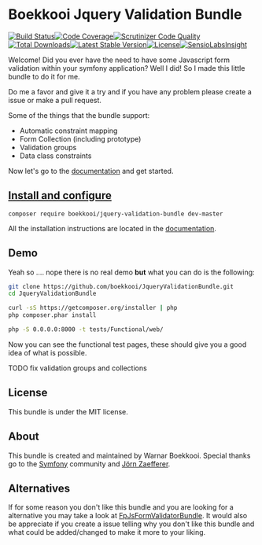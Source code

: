 Boekkooi Jquery Validation Bundle
=============
[![Build Status](https://travis-ci.org/boekkooi/JqueryValidationBundle.svg?branch=master)](https://travis-ci.org/boekkooi/JqueryValidationBundle)[![Code Coverage](https://scrutinizer-ci.com/g/boekkooi/JqueryValidationBundle/badges/coverage.png?b=master)](https://scrutinizer-ci.com/g/boekkooi/JqueryValidationBundle/?branch=master)[![Scrutinizer Code Quality](https://scrutinizer-ci.com/g/boekkooi/JqueryValidationBundle/badges/quality-score.png?b=master)](https://scrutinizer-ci.com/g/boekkooi/JqueryValidationBundle/?branch=master)[![Total Downloads](https://poser.pugx.org/boekkooi/jquery-validation-bundle/downloads.svg)](https://packagist.org/packages/boekkooi/jquery-validation-bundle)[![Latest Stable Version](https://poser.pugx.org/boekkooi/jquery-validation-bundle/v/stable.svg)](https://packagist.org/packages/boekkooi/jquery-validation-bundle)[![License](https://poser.pugx.org/boekkooi/jquery-validation-bundle/license.svg)](https://packagist.org/packages/boekkooi/jquery-validation-bundle)[![SensioLabsInsight](https://insight.sensiolabs.com/projects/e8faed88-613f-4530-8c54-6dfb823f588e/mini.png)](https://insight.sensiolabs.com/projects/e8faed88-613f-4530-8c54-6dfb823f588e)

Welcome! Did you ever have the need to have some Javascript form validation within your symfony application?
Well I did! So I made this little bundle to do it for me.

Do me a favor and give it a try and if you have any problem please create a issue or make a pull request.

Some of the things that the bundle support:
- Automatic constraint mapping
- Form Collection (including prototype)
- Validation groups
- Data class constraints

Now let's go to the [documentation](doc/index.md) and get started.

[Install and configure](doc/install.md)
-------------
`composer require boekkooi/jquery-validation-bundle dev-master`

All the installation instructions are located in the [documentation](doc/install.md).


Demo
-------------
Yeah so .... nope there is no real demo **but** what you can do is the following:
```BASH
git clone https://github.com/boekkooi/JqueryValidationBundle.git
cd JqueryValidationBundle

curl -sS https://getcomposer.org/installer | php
php composer.phar install

php -S 0.0.0.0:8000 -t tests/Functional/web/
```
Now you can see the functional test pages, these should give you a good idea of what is possible.


TODO fix validation groups and collections

License
-------------
This bundle is under the MIT license.


About
-----
This bundle is created and maintained by Warnar Boekkooi.
Special thanks go to the [Symfony](http://symfony.com/) community and [Jörn Zaefferer](http://jqueryvalidation.org/).

Alternatives
-----
If for some reason you don't like this bundle and you are looking for a alternative you may take a look at [FpJsFormValidatorBundle](https://packagist.org/packages/fp/jsformvalidator-bundle). 
It would also be appreciate if you create a issue telling why you don't like this bundle and what could be added/changed to make it more to your liking. 
